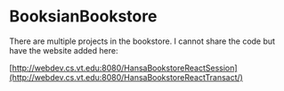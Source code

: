 # BooksianBookstore

There are multiple projects in the bookstore. I cannot share the code but have the website added here:

[http://webdev.cs.vt.edu:8080/HansaBookstoreReactSession](http://webdev.cs.vt.edu:8080/HansaBookstoreReactTransact/)

